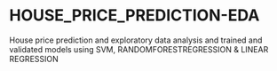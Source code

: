 # HOUSE_PRICE_PREDICTION-EDA
House price prediction and exploratory data analysis and trained and validated models using SVM, RANDOMFORESTREGRESSION &amp; LINEAR REGRESSION
